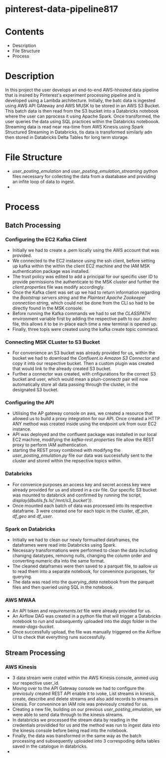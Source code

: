 # pinterest-data-pipeline817

# Contents
- Description
- File Structure
- Process


# Description 
In this project the user develops an end-to-end AWS-hhosted data pipeline that is insired by Pinterest's experiment processing pipeline and is developed using a Lambda architecture. Initially, the batc data is ingested using AWS API GAteway and AWS MUSK to be stored in an AWS S3 Bucket. This batch data is then read from the S3 bucket into a Databricks notebook where the user can pprocess it using Apache Spark. Once transformed, the user queries the data using SQL practices within the Databricks noteboook. Streaming data is read near rea-time from AWS Kinesis using Spark Structured Streaming in Databricks, tis data is transformed similarly adn then stored in Databricks Delta Tables for long term storage.

# File Structure
- *user_posting_emulation* and *user_posting_emulation_streaming* python files necessary for collecting the data from a daatabase and providing an infite loop of data to ingest.
- 

# Process
## Batch Processing
### Configuring the EC2 Kafka Client
- Initially we had to create a .pem locally using the AWS account that was provided.
- We connected to the EC2 instance using the ssh client, before setting up kafka within the within the client EC2 machine and the IAM MSK authentication package was installed.
- The trust policy was edited to add a principal for our specific user ID to provide permissions the authenticate to the MSK cluster and further the *client.properties* file was modify accordingly.
- Once the Kafka client was set up we had to return information regarding the *Bootstrap servers string* and the *Plaintext Apache Zookeeper connection string*, which could not be done from the CLI so had to be directly found in the MSK console.
- Before running the Kafka commands we had to set the *CLASSPATH* environment variable first by adding the respective path to our *.bashrc* file, this allows it to be in-place each time a new terminal is opened up.
- Finally, three topis were created using the kafka create topic command.

### Connecting MSK CLuster to S3 Bucket
- For convenience an S3 bucket was already provided for us, within the bucket we had to download the *Confluent.io Amazon S3 Connector* and copy it into our respective bucket. Then a custom plugin was created that would link to the already created S3 bucket.
- Further a connector was created, with cnfigurations for the correct S3 bucket and user, which would mean a pluin-connectr pair will now automatically store all data passing through the cluster, in the designated S3 bucket.

### Configuring the API
- Utilising the AP gateway console on aws, we created a resource that allowed us to build a proxy integration for our API. Once created a HTTP ANY method was created inside using the endpoint urk from ouor EC2 instance.
- API was deployed and the confluent package was installed in our local EC2 machine, modifying the *kafka-rest.properties* file allow the REST proxy to perform IAM authentication.
- starting the REST proxy combined with modifyng the *user_posting_emulation.py* file our data was successfully sent to the cluster and stored within the repsective topics within.

### Databricks
- For convenice purposes an access key and secret access key were already provided for us and stored in a csv file. Our specific S3 bucket was mounted to databrick and confirmed by running the script, *display(dbutils.fs.ls('/mnt/s3_bucket'))*.
- Once mounted each batch of data was processed into its respective dataframe. 3 were created one for each topic in the cluster, *df_pin*, *df_geo* and *df_user*.

### Spark on Databricks
- Initially we had to clean our newly formualted dataframes, the dataframes were read into Databricks using Spark.
- Necessary transformations were performed to clean the data including chanigng datatypes, removng nulls, changing the column order and converting numeric dta into the same format.
- The cleaned dataframes were then saved to a parquet file, to aallow us to read them into a separate notebook, for convenince puroposes, for querying.
- The data was read into the *querying_data* notebook from the parquet files and then queried using SQL in the notebook.

### AWS MWAA
- An API token and *requirements.txt* file were already provided for us.
- An Airflow DAG was created in a python file that will trigger a Databricks notebook to run and subsequently uploaded into the *dags* folder in the *mwaa-dags-bucket*.
- Once successfully upload, the file was manually triggered on the Airflow UI to check that everything runs successfully.

## Stream Processing
### AWS Kinesis
- 3 data stream were crated within the AWS Kinesis console, anmed usig our respective user_id.
- Movng over to the API Gateway console we had to configure the previosuly created REST API enable it to ivoke, List streams in kinesis, create, describe and delete streams and also add records to streams in kinesis. For convenince an IAM role was previosuly created for us.
- Creating a new file, building on our previous *user_posting_emulation*, we were able to send data through to the kinesis streams.
- In databricks we processed the stream data by reading in the credentials providided for us and the method was run to ingest data into the kinesis console before being read into the notebook.
- Finally, the data was transformed in the same way as the batch processing and subsequently uploaded into 3 correspoding delta tables saved in the catalogue in databricks.
- 
